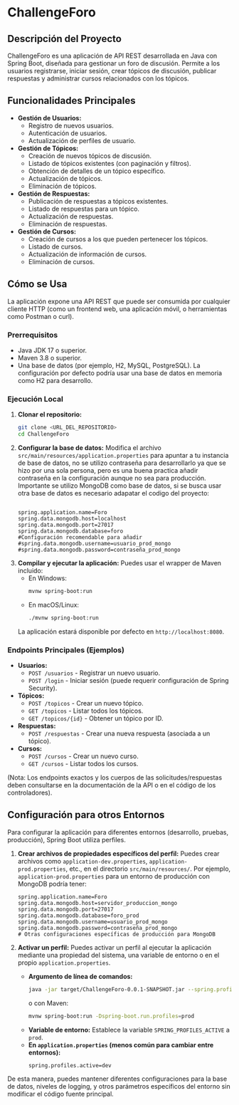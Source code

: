 # ChallengeForo

## Descripción del Proyecto

ChallengeForo es una aplicación de API REST desarrollada en Java con Spring Boot, diseñada para gestionar un foro de discusión. Permite a los usuarios registrarse, iniciar sesión, crear tópicos de discusión, publicar respuestas y administrar cursos relacionados con los tópicos.

## Funcionalidades Principales

*   **Gestión de Usuarios:**
    *   Registro de nuevos usuarios.
    *   Autenticación de usuarios.
    *   Actualización de perfiles de usuario.
*   **Gestión de Tópicos:**
    *   Creación de nuevos tópicos de discusión.
    *   Listado de tópicos existentes (con paginación y filtros).
    *   Obtención de detalles de un tópico específico.
    *   Actualización de tópicos.
    *   Eliminación de tópicos.
*   **Gestión de Respuestas:**
    *   Publicación de respuestas a tópicos existentes.
    *   Listado de respuestas para un tópico.
    *   Actualización de respuestas.
    *   Eliminación de respuestas.
*   **Gestión de Cursos:**
    *   Creación de cursos a los que pueden pertenecer los tópicos.
    *   Listado de cursos.
    *   Actualización de información de cursos.
    *   Eliminación de cursos.

## Cómo se Usa

La aplicación expone una API REST que puede ser consumida por cualquier cliente HTTP (como un frontend web, una aplicación móvil, o herramientas como Postman o curl).

### Prerrequisitos

*   Java JDK 17 o superior.
*   Maven 3.8 o superior.
*   Una base de datos (por ejemplo, H2, MySQL, PostgreSQL). La configuración por defecto podría usar una base de datos en memoria como H2 para desarrollo.

### Ejecución Local

1.  **Clonar el repositorio:**
    ```bash
    git clone <URL_DEL_REPOSITORIO>
    cd ChallengeForo
    ```
2.  **Configurar la base de datos:**
    Modifica el archivo `src/main/resources/application.properties` para apuntar a tu instancia de base de datos, no se utilizo contraseña para desarrollarlo ya que se hizo por una sola persona, pero es una buena practica añadir contraseña en la configuración aunque no sea para producción. Importante se utilizo MongoDB como base de datos, si se busca usar otra base de datos es necesario adapatar el codigo del proyecto:
    ```properties
    
    spring.application.name=Foro
    spring.data.mongodb.host=localhost
    spring.data.mongodb.port=27017
    spring.data.mongodb.database=foro
    #Configuración recomendable para añadir
    #spring.data.mongodb.username=usuario_prod_mongo
    #spring.data.mongodb.password=contraseña_prod_mongo
    ```
3.  **Compilar y ejecutar la aplicación:**
    Puedes usar el wrapper de Maven incluido:
    *   En Windows:
        ```bash
        mvnw spring-boot:run
        ```
    *   En macOS/Linux:
        ```bash
        ./mvnw spring-boot:run
        ```
    La aplicación estará disponible por defecto en `http://localhost:8080`.

### Endpoints Principales (Ejemplos)

*   **Usuarios:**
    *   `POST /usuarios` - Registrar un nuevo usuario.
    *   `POST /login` - Iniciar sesión (puede requerir configuración de Spring Security).
*   **Tópicos:**
    *   `POST /topicos` - Crear un nuevo tópico.
    *   `GET /topicos` - Listar todos los tópicos.
    *   `GET /topicos/{id}` - Obtener un tópico por ID.
*   **Respuestas:**
    *   `POST /respuestas` - Crear una nueva respuesta (asociada a un tópico).
*   **Cursos:**
    *   `POST /cursos` - Crear un nuevo curso.
    *   `GET /cursos` - Listar todos los cursos.

(Nota: Los endpoints exactos y los cuerpos de las solicitudes/respuestas deben consultarse en la documentación de la API o en el código de los controladores).

## Configuración para otros Entornos

Para configurar la aplicación para diferentes entornos (desarrollo, pruebas, producción), Spring Boot utiliza perfiles.

1.  **Crear archivos de propiedades específicos del perfil:**
    Puedes crear archivos como `application-dev.properties`, `application-prod.properties`, etc., en el directorio `src/main/resources/`.
    Por ejemplo, `application-prod.properties` para un entorno de producción con MongoDB podría tener:
    ```properties
    spring.application.name=Foro
    spring.data.mongodb.host=servidor_produccion_mongo
    spring.data.mongodb.port=27017
    spring.data.mongodb.database=foro_prod
    spring.data.mongodb.username=usuario_prod_mongo
    spring.data.mongodb.password=contraseña_prod_mongo
    # Otras configuraciones específicas de producción para MongoDB
    ```

2.  **Activar un perfil:**
    Puedes activar un perfil al ejecutar la aplicación mediante una propiedad del sistema, una variable de entorno o en el propio `application.properties`.
    *   **Argumento de línea de comandos:**
        ```bash
        java -jar target/ChallengeForo-0.0.1-SNAPSHOT.jar --spring.profiles.active=prod
        ```
        o con Maven:
        ```bash
        mvnw spring-boot:run -Dspring-boot.run.profiles=prod
        ```
    *   **Variable de entorno:**
        Establece la variable `SPRING_PROFILES_ACTIVE` a `prod`.
    *   **En `application.properties` (menos común para cambiar entre entornos):**
        ```properties
        spring.profiles.active=dev
        ```

De esta manera, puedes mantener diferentes configuraciones para la base de datos, niveles de logging, y otros parámetros específicos del entorno sin modificar el código fuente principal.

